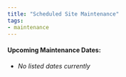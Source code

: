 ```yaml
---
title: "Scheduled Site Maintenance"
tags:
- maintenance
---
```


#### **Upcoming Maintenance Dates:**
- *No listed dates currently*


